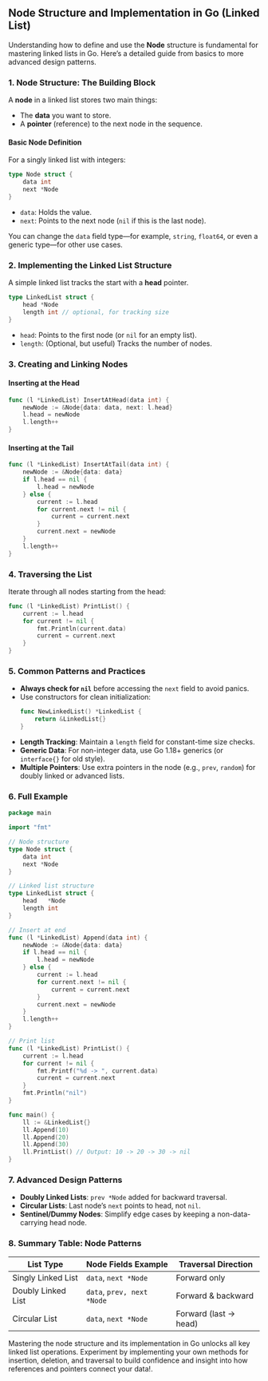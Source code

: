 ## Node Structure and Implementation in Go (Linked List)

Understanding how to define and use the **Node** structure is fundamental for mastering linked lists in Go. Here’s a detailed guide from basics to more advanced design patterns.

### 1. **Node Structure: The Building Block**

A **node** in a linked list stores two main things:
- The **data** you want to store.
- A **pointer** (reference) to the next node in the sequence.

#### Basic Node Definition

For a singly linked list with integers:

```go
type Node struct {
    data int
    next *Node
}
```
- `data`: Holds the value.
- `next`: Points to the next node (`nil` if this is the last node).

You can change the `data` field type—for example, `string`, `float64`, or even a generic type—for other use cases.

### 2. **Implementing the Linked List Structure**

A simple linked list tracks the start with a **head** pointer.

```go
type LinkedList struct {
    head *Node
    length int // optional, for tracking size
}
```
- `head`: Points to the first node (or `nil` for an empty list).
- `length`: (Optional, but useful) Tracks the number of nodes.

### 3. **Creating and Linking Nodes**

#### Inserting at the Head
```go
func (l *LinkedList) InsertAtHead(data int) {
    newNode := &Node{data: data, next: l.head}
    l.head = newNode
    l.length++
}
```

#### Inserting at the Tail
```go
func (l *LinkedList) InsertAtTail(data int) {
    newNode := &Node{data: data}
    if l.head == nil {
        l.head = newNode
    } else {
        current := l.head
        for current.next != nil {
            current = current.next
        }
        current.next = newNode
    }
    l.length++
}
```

### 4. **Traversing the List**

Iterate through all nodes starting from the head:

```go
func (l *LinkedList) PrintList() {
    current := l.head
    for current != nil {
        fmt.Println(current.data)
        current = current.next
    }
}
```

### 5. **Common Patterns and Practices**

- **Always check for `nil`** before accessing the `next` field to avoid panics.
- Use constructors for clean initialization:
    ```go
    func NewLinkedList() *LinkedList {
        return &LinkedList{}
    }
    ```
- **Length Tracking**: Maintain a `length` field for constant-time size checks.
- **Generic Data**: For non-integer data, use Go 1.18+ generics (or `interface{}` for old style).
- **Multiple Pointers**: Use extra pointers in the node (e.g., `prev`, `random`) for doubly linked or advanced lists.

### 6. **Full Example**

```go
package main

import "fmt"

// Node structure
type Node struct {
    data int
    next *Node
}

// Linked list structure
type LinkedList struct {
    head   *Node
    length int
}

// Insert at end
func (l *LinkedList) Append(data int) {
    newNode := &Node{data: data}
    if l.head == nil {
        l.head = newNode
    } else {
        current := l.head
        for current.next != nil {
            current = current.next
        }
        current.next = newNode
    }
    l.length++
}

// Print list
func (l *LinkedList) PrintList() {
    current := l.head
    for current != nil {
        fmt.Printf("%d -> ", current.data)
        current = current.next
    }
    fmt.Println("nil")
}

func main() {
    ll := &LinkedList{}
    ll.Append(10)
    ll.Append(20)
    ll.Append(30)
    ll.PrintList() // Output: 10 -> 20 -> 30 -> nil
}
```


### 7. **Advanced Design Patterns**

- **Doubly Linked Lists**: `prev *Node` added for backward traversal.
- **Circular Lists**: Last node’s `next` points to head, not `nil`.
- **Sentinel/Dummy Nodes**: Simplify edge cases by keeping a non-data-carrying head node.

### 8. **Summary Table: Node Patterns**

| List Type          | Node Fields Example             | Traversal Direction           |
|--------------------|-------------------------------|------------------------------|
| Singly Linked List | `data`, `next *Node`           | Forward only                 |
| Doubly Linked List | `data`, `prev, next *Node`     | Forward & backward           |
| Circular List      | `data`, `next *Node`           | Forward (last → head)        |

Mastering the node structure and its implementation in Go unlocks all key linked list operations. Experiment by implementing your own methods for insertion, deletion, and traversal to build confidence and insight into how references and pointers connect your data!.